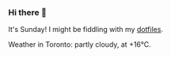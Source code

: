 ### Hi there :wave:

It's Sunday! I might be fiddling with my [dotfiles](https://github.com/bewuethr/dotfiles).

Weather in Toronto: partly cloudy, at +16°C.
